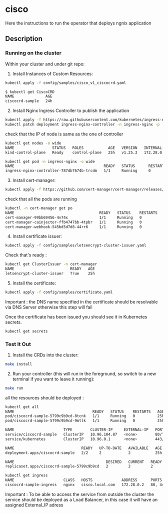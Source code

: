 # cisco
Here the instructions to run the operator that deploys ngnix application

## Description


### Running on the cluster
Within your cluster and under git repo:

1. Install Instances of Custom Resources:

```sh
kubectl apply -f config/samples/cisco_v1_ciscocrd.yaml
```
```sh
$ kubectl get CiscoCRD
NAME              AGE
ciscocrd-sample   24h
```

2. Install Nginx Ingress Controller to publish the application

```sh
kubectl apply -f https://raw.githubusercontent.com/kubernetes/ingress-nginx/master/deploy/static/provider/baremetal/deploy.yaml
kubectl patch deployment ingress-nginx-controller -n ingress-nginx -p '{"spec":{"template":{"spec":{"hostNetwork":true}}}}'
```
check that the IP of node is same as the one of controller

```sh
kubectl get nodes -o wide
NAME                 STATUS   ROLES           AGE   VERSION   INTERNAL-IP   EXTERNAL-IP   OS-IMAGE             KERNEL-VERSION      CONTAINER-RUNTIME
kind-control-plane   Ready    control-plane   25h   v1.25.3   172.28.0.2    <none>        Ubuntu 22.04.1 LTS   5.15.0-56-generic   containerd://1.6.9

kubectl get pod -n ingress-nginx -o wide
NAME                                        READY   STATUS      RESTARTS   AGE   IP           NODE                 NOMINATED NODE   READINESS GATES
ingress-nginx-controller-787db7674b-trcdm   1/1     Running     0          25h   172.28.0.2   kind-control-plane   <none>           <none>
```

3. Install cert-manager:

```sh
kubectl apply -f https://github.com/cert-manager/cert-manager/releases/download/v1.11.0/cert-manager.yaml
```
check that all the pods are running

```sh
kubectl -n cert-manager get po
NAME                                      READY   STATUS    RESTARTS   AGE
cert-manager-99bb69456-4v74x              1/1     Running   0          25h
cert-manager-cainjector-ffb4747bb-4tpbr   1/1     Running   0          25h
cert-manager-webhook-545bd5d7d8-44rr6     1/1     Running   0          25h
```

4. Install certificate issuer:

```sh
kubectl apply -f config/samples/letsencrypt-cluster-issuer.yaml
```
Check that's ready :

```sh
kubectl get ClusterIssuer -n cert-manager
NAME                         READY   AGE
letsencrypt-cluster-issuer   True    25h
```

5. Install the certificate:
```sh
kubectl apply -f config/samples/certificate.yaml
```
Important : the DNS name specified in the certificate should be resolvable via DNS Server otherwise this step will fail

Once the certificate has been issued you should see it in Kubernetes secrets.
```sh
kubectl get secrets
```

### Test It Out
1. Install the CRDs into the cluster:

```sh
make install
```

2. Run your controller (this will run in the foreground, so switch to a new terminal if you want to leave it running):

```sh
make run
```
all the resources should be deployed :

```sh
kubectl get all
NAME                                   READY   STATUS    RESTARTS   AGE
pod/ciscocrd-sample-5799c9b9cd-8tcnk   1/1     Running   0          25h
pod/ciscocrd-sample-5799c9b9cd-9mtlk   1/1     Running   0          25h

NAME                      TYPE        CLUSTER-IP     EXTERNAL-IP   PORT(S)          AGE
service/ciscocrd-sample   ClusterIP   10.96.104.87   <none>        80/TCP,443/TCP   25h
service/kubernetes        ClusterIP   10.96.0.1      <none>        443/TCP          25h

NAME                              READY   UP-TO-DATE   AVAILABLE   AGE
deployment.apps/ciscocrd-sample   2/2     2            2           25h

NAME                                         DESIRED   CURRENT   READY   AGE
replicaset.apps/ciscocrd-sample-5799c9b9cd   2         2         2       25h

kubectl get ingress
NAME                      CLASS   HOSTS             ADDRESS      PORTS     AGE
ciscocrd-sample-ingress   nginx   cisco.local.com   172.28.0.2   80, 443   22h
```
Important : To be able to access the service from outside the cluster the service should be deployed as a Load Balancer, in this case it will have an assigned External_IP adress
